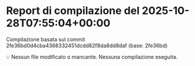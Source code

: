 # Report di compilazione del 2025-10-28T07:55:04+00:00

Compilazione basata sul commit 2fe36bd0d4cba4368332451dcdd82f8da8dd8daf (base: 2fe36bd)

💡 Nessun file modificato o mancante. Nessuna compilazione eseguita.
